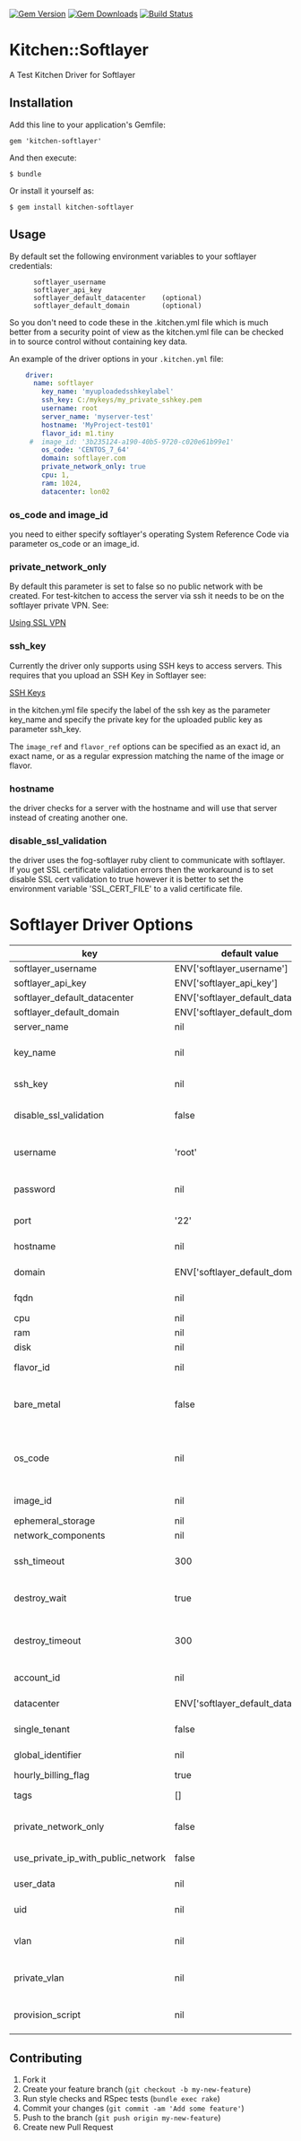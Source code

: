 [![Gem Version](https://badge.fury.io/rb/kitchen-softlayer.svg)](http://badge.fury.io/rb/kitchen-softlayer)
[![Gem Downloads](http://ruby-gem-downloads-badge.herokuapp.com/kitchen-softlayer?type=total&color=brightgreen)](https://rubygems.org/gems/kitchen-softlayer)
[![Build Status](https://travis-ci.org/neillturner/kitchen-softlayer.png)](https://travis-ci.org/neillturner/kitchen-softlayer)

# Kitchen::Softlayer

A Test Kitchen Driver for Softlayer


## Installation

Add this line to your application's Gemfile:

    gem 'kitchen-softlayer'

And then execute:

    $ bundle

Or install it yourself as:

    $ gem install kitchen-softlayer

## Usage

By default set the following environment variables to your softlayer credentials:

```
      softlayer_username
      softlayer_api_key
      softlayer_default_datacenter    (optional)
      softlayer_default_domain        (optional)
```

So you don't need to code these in the .kitchen.yml file which is much better from a security point
of view as the kitchen.yml file can be checked in to source control without containing key data.


An example of the driver options in your `.kitchen.yml` file:

```yaml
    driver:
      name: softlayer
        key_name: 'myuploadedsshkeylabel'
        ssh_key: C:/mykeys/my_private_sshkey.pem
        username: root
        server_name: 'myserver-test'
        hostname: 'MyProject-test01'
        flavor_id: m1.tiny
     #  image_id: '3b235124-a190-40b5-9720-c020e61b99e1'
        os_code: 'CENTOS_7_64'
        domain: softlayer.com
        private_network_only: true
        cpu: 1,
        ram: 1024,
        datacenter: lon02
```

### os_code and image_id
you need to either specify softlayer's operating System Reference Code via parameter os_code
or an image_id.

### private_network_only
By default this parameter is set to false so no public network with be created.
For test-kitchen to access the server via ssh it needs to be on the softlayer private VPN. See:

[Using SSL VPN](http://knowledgelayer.softlayer.com/procedure/using-ssl-vpn)

### ssh_key
 Currently the driver only supports using SSH keys to access servers. This requires that you upload an SSH Key in Softlayer see:

[SSH Keys](http://knowledgelayer.softlayer.com/procedure/ssh-keys-0)

 in the kitchen.yml file specify the label of the ssh key as the parameter key_name
 and specify the private key for the uploaded public key as parameter ssh_key.

The `image_ref` and `flavor_ref` options can be specified as an exact id,
an exact name, or as a regular expression matching the name of the image or flavor.

### hostname

the driver checks for a server with the hostname and will use that server instead of creating another one.

### disable_ssl_validation

the driver uses the fog-softlayer ruby client to communicate with softlayer.
If you get SSL certificate validation errors then the workaround is to set disable SSL cert validation to true
however it is better to set the environment variable 'SSL_CERT_FILE' to a valid certificate file.

# Softlayer Driver Options

key | default value | Notes
----|---------------|--------
softlayer_username | ENV['softlayer_username']
softlayer_api_key | ENV['softlayer_api_key']
softlayer_default_datacenter | ENV['softlayer_default_datacenter']
softlayer_default_domain | ENV['softlayer_default_domain']
server_name | nil | Server Name
key_name | nil | the label of the uploaded key
ssh_key| nil | file location of private key
disable_ssl_validation | false | ssl validation for fg softlayer api
username | 'root' | server's administration user
password | nil | server's administration password
port | '22' | ssh port of servef
hostname| nil | hostname of server
domain | ENV['softlayer_default_domain'] | domain nane of server
fqdn | nil | fully qualified domain name
cpu | nil | no of cpus
ram | nil | memory size
disk | nil | disk size
flavor_id | nil | type of server i.e. m1.tiny
bare_metal | false | server to be created on bare metal (takes longer)
os_code | nil | softlayer's operating System Reference Code
image_id | nil | image name or internal id
ephemeral_storage | nil | storage
network_components | nil | network
ssh_timeout | 300 | timeout to ssh when server starting
destroy_wait | true | wait for destroy to complete
destroy_timeout | 300 | timeout to wait until server destroyed
account_id | nil | softlayer account id
datacenter | ENV['softlayer_default_datacenter'] | datacenter code
single_tenant | false | don't share server
global_identifier | nil | softlayer global id
hourly_billing_flag | true
tags | [] | tags for the server
private_network_only | false | if only a private network
use_private_ip_with_public_network | false | otherwise uses public ip
user_data | nil | user data for server
uid | nil | softlayer global id
vlan | nil | numeric id of vlan for server
private_vlan | nil | numeric id of private_vlan for server
provision_script | nil | url of provision script to run

## Contributing

1. Fork it
2. Create your feature branch (`git checkout -b my-new-feature`)
3. Run style checks and RSpec tests (`bundle exec rake`)
4. Commit your changes (`git commit -am 'Add some feature'`)
5. Push to the branch (`git push origin my-new-feature`)
6. Create new Pull Request
